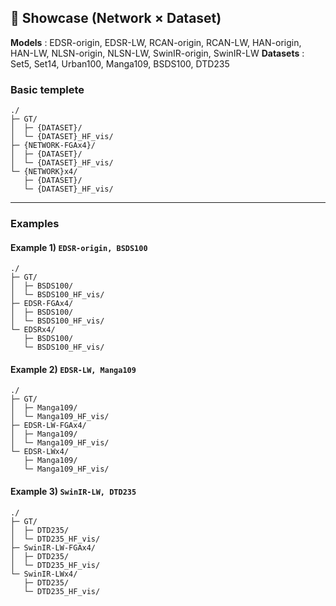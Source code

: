## 📁 Showcase (Network × Dataset)

**Models** : EDSR-origin, EDSR-LW, RCAN-origin, RCAN-LW, HAN-origin, HAN-LW, NLSN-origin, NLSN-LW, SwinIR-origin, SwinIR-LW
**Datasets** : Set5, Set14, Urban100, Manga109, BSDS100, DTD235

### Basic templete

```
./
├─ GT/
│  ├─ {DATASET}/
│  └─ {DATASET}_HF_vis/
├─ {NETWORK-FGAx4}/
│  ├─ {DATASET}/
│  └─ {DATASET}_HF_vis/
└─ {NETWORK}x4/
   ├─ {DATASET}/
   └─ {DATASET}_HF_vis/
```

---

### Examples

#### Example 1) `EDSR-origin, BSDS100`

```
./
├─ GT/
│  ├─ BSDS100/
│  └─ BSDS100_HF_vis/
├─ EDSR-FGAx4/
│  ├─ BSDS100/
│  └─ BSDS100_HF_vis/
└─ EDSRx4/
   ├─ BSDS100/
   └─ BSDS100_HF_vis/
```

#### Example 2) `EDSR-LW, Manga109`

```
./
├─ GT/
│  ├─ Manga109/
│  └─ Manga109_HF_vis/
├─ EDSR-LW-FGAx4/
│  ├─ Manga109/
│  └─ Manga109_HF_vis/
└─ EDSR-LWx4/
   ├─ Manga109/
   └─ Manga109_HF_vis/
```

#### Example 3) `SwinIR-LW, DTD235`

```
./
├─ GT/
│  ├─ DTD235/
│  └─ DTD235_HF_vis/
├─ SwinIR-LW-FGAx4/
│  ├─ DTD235/
│  └─ DTD235_HF_vis/
└─ SwinIR-LWx4/
   ├─ DTD235/
   └─ DTD235_HF_vis/
```
